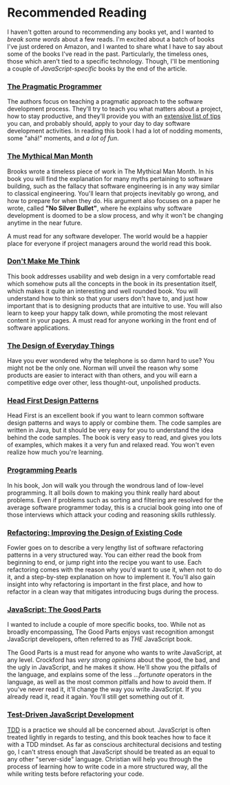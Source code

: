 # Recommended Reading #

I haven't gotten around to recommending any books yet, and I wanted to _break some words_ about a few reads. I'm excited about a batch of books I've just ordered on Amazon, and I wanted to share what I have to say about some of the books I've read in the past. Particularly, the timeless ones, those which aren't tied to a specific technology. Though, I'll be mentioning a couple of _JavaScript-specific_ books by the end of the article.

### [The Pragmatic Programmer](http://www.amazon.com/Pragmatic-Programmer-Journeyman-Master/dp/020161622X "Find it in Amazon") ###

The authors focus on teaching a pragmatic approach to the software development process. They'll try to teach you what matters about a project, how to stay productive, and they'll provide you with an [extensive list of tips](http://www.codinghorror.com/blog/2004/10/a-pragmatic-quick-reference.html "A Pragmatic Quick Reference") you can, and probably should, apply to your day to day software development activities. In reading this book I had a lot of nodding moments, some "ahá!" moments, and _a lot of fun_.

### [The Mythical Man Month](http://www.amazon.com/Mythical-Man-Month-Software-Engineering-Anniversary/dp/0201835959 "Find it in Amazon") ###

Brooks wrote a timeless piece of work in The Mythical Man Month. In his book you will find the explanation for many myths pertaining to software building, such as the fallacy that software engineering is in any way similar to classical engineering. You'll learn that projects inevitably go wrong, and how to prepare for when they do. His argument also focuses on a paper he wrote, called **"No Silver Bullet"**, where he explains why software development is doomed to be a slow process, and why it won't be changing anytime in the near future.

A must read for any software developer. The world would be a happier place for everyone if project managers around the world read this book.

### [Don't Make Me Think](http://www.amazon.com/Dont-Make-Me-Think-Usability/dp/0321344758 "Find it in Amazon") ###

This book addresses usability and web design in a very comfortable read which somehow puts all the concepts in the book in its presentation itself, which makes it quite an interesting and well rounded book. You will understand how to think so that your users don't have to, and just how important that is to designing products that are intuitive to use. You will also learn to keep your happy talk down, while promoting the most relevant content in your pages. A must read for anyone working in the front end of software applications.

### [The Design of Everyday Things](http://www.amazon.com/Design-Everyday-Things-Revised-Expanded/dp/0465050654 "Find it in Amazon") ###

Have you ever wondered why the telephone is so damn hard to use? You might not be the only one. Norman will unveil the reason why some products are easier to interact with than others, and you will earn a competitive edge over other, less thought-out, unpolished products.

### [Head First Design Patterns](http://www.amazon.com/First-Design-Patterns-Elisabeth-Freeman/dp/0596007124 "Find it in Amazon") ###

Head First is an excellent book if you want to learn common software design patterns and ways to apply or combine them. The code samples are written in Java, but it should be very easy for you to understand the idea behind the code samples. The book is very easy to read, and gives you lots of examples, which makes it a very fun and relaxed read. You won't even realize how much you're learning.

### [Programming Pearls](http://www.amazon.com/Programming-Pearls-2nd-Jon-Bentley/dp/0201657880 "Find it in Amazon") ###

In his book, Jon will walk you through the wondrous land of low-level programming. It all boils down to making you think really hard about problems. Even if problems such as sorting and filtering are resolved for the average software programmer today, this is a crucial book going into one of those interviews which attack your coding and reasoning skills ruthlessly.

### [Refactoring: Improving the Design of Existing Code](http://www.amazon.com/Refactoring-Improving-Design-Existing-Code/dp/0201485672 "Find it in Amazon") ###

Fowler goes on to describe a very lengthy list of software refactoring patterns in a very structured way. You can either read the book from beginning to end, or jump right into the recipe you want to use. Each refactoring comes with the reason why you'd want to use it, when not to do it, and a step-by-step explanation on how to implement it. You'll also gain insight into why refactoring is important in the first place, and how to refactor in a clean way that mitigates introducing bugs during the process.

### [JavaScript: The Good Parts](http://www.amazon.com/JavaScript-Good-Parts-Douglas-Crockford/dp/0596517742 "Find it in Amazon") ###

I wanted to include a couple of more specific books, too. While not as broadly encompassing, The Good Parts enjoys vast recognition amongst JavaScript developers, often referred to as _THE_ JavaScript book.

The Good Parts is a must read for anyone who wants to write JavaScript, at any level. Crockford has _very strong opinions_ about the good, the bad, and the ugly in JavaScript, and he makes it show. He'll show you the pitfalls of the language, and explains some of the less ..._fortunate_ operators in the language, as well as the most common pitfalls and how to avoid them. If you've never read it, it'll change the way you write JavaScript. If you already read it, read it again. You'll still get something out of it.

### [Test-Driven JavaScript Development](http://www.amazon.com/Test-Driven-JavaScript-Development-Developers-Library/dp/0321683919 "Find it in Amazon") ###

[TDD](http://en.wikipedia.org/wiki/Test-driven_development "Definition of TDD") is a practice we should all be concerned about. JavaScript is often treated lightly in regards to testing, and this book teaches how to face it with a TDD mindset. As far as conscious architectural decisions and testing go, I can't stress enough that JavaScript should be treated as an equal to any other  "server-side" language. Christian will help you through the process of learning how to write code in a more structured way, all the while writing tests before refactoring your code.

